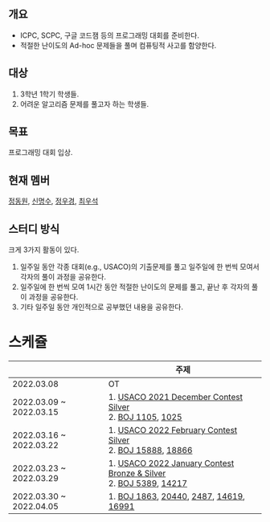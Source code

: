 ## 개요

- ICPC, SCPC, 구글 코드잼 등의 프로그래밍 대회를 준비한다.
- 적절한 난이도의 Ad-hoc 문제들을 풀며 컴퓨팅적 사고를 함양한다.

## 대상

1. 3학년 1학기 학생들.
2. 어려운 알고리즘 문제를 풀고자 하는 학생들.

## 목표

프로그래밍 대회 입상.

## 현재 멤버

[정동원](https://github.com/alps-jbnu/22ALPStudy/tree/master/Programming_Contest/Codes/%EC%A0%95%EB%8F%99%EC%9B%90), 
[신명수](https://github.com/alps-jbnu/22ALPStudy/tree/master/Programming_Contest/Codes/%EC%8B%A0%EB%AA%85%EC%88%98), 
[정우경](https://github.com/alps-jbnu/22ALPStudy/tree/master/Programming_Contest/Codes/%EC%A0%95%EC%9A%B0%EA%B2%BD), 
[최우석](https://github.com/alps-jbnu/22ALPStudy/tree/master/Programming_Contest/Codes/%EC%B5%9C%EC%9A%B0%EC%84%9D)

## 스터디 방식

크게 3가지 활동이 있다.
1. 일주일 동안 각종 대회(e.g., USACO)의 기출문제를 풀고 일주일에 한 번씩 모여서 각자의 풀이 과정을 공유한다.
2. 일주일에 한 번씩 모여 1시간 동안 적절한 난이도의 문제를 풀고, 끝난 후 각자의 풀이 과정을 공유한다.
3. 기타 일주일 동안 개인적으로 공부했던 내용을 공유한다.

# 스케쥴

|  | 주제 |
| -- | -- |
| 2022.03.08 | OT |
| 2022.03.09 ~ 2022.03.15 | 1. [USACO 2021 December Contest Silver](https://www.acmicpc.net/category/612) </br> 2. [BOJ 1105](https://www.acmicpc.net/problem/1105), [1025](https://www.acmicpc.net/problem/1025) | 
| 2022.03.16 ~ 2022.03.22 | 1. [USACO 2022 February Contest Silver](https://www.acmicpc.net/category/649) </br> 2. [BOJ 15888](https://boj.kr/15888), [18866](https://boj.kr/18866) |
| 2022.03.23 ~ 2022.03.29 | 1. [USACO 2022 January Contest Bronze & Silver](https://www.acmicpc.net/category/645) </br> 2. [BOJ 5389](https://boj.kr/5389), [14217](https://boj.kr/14217) |
| 2022.03.30 ~ 2022.04.05 | 1. [BOJ 1863](https://boj.kr/1863), [20440](https://boj.kr/20440), [2487](https://boj.kr/2487), [14619](https://boj.kr/14619), [16991](https://boj.kr/16991) |